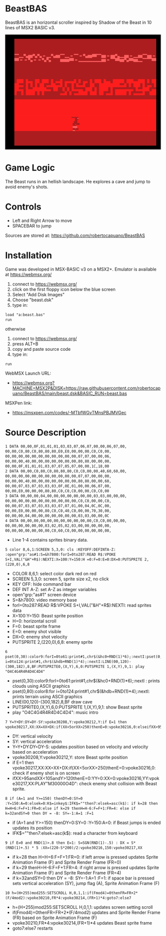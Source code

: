 # BeastBAS
BeastBAS is an horizontal scroller inspired by Shadow of the Beast in 10 lines of MSX2 BASIC v3.

![screenshot](screenshot.gif)

# Game Logic
The Beast runs in an hellish landscape. He explores a cave and jump to avoid enemy's shots.

# Controls
- Left and Right Arrow to move
- SPACEBAR to jump

Sources are stored at: https://github.com/robertocapuano/BeastBAS

# Installation
Game was developed in MSX-BASIC v3 on a MSX2+. Emulator is available at https://webmsx.org/
1. connect to https://webmsx.org/
2. click on the first floppy icon below the blue screen
3. Select "Add Disk Images"
4. Choose "beast.dsk"
5. type in:
```
load "a:beast.bas"
run
```

otherwise
1. connect to https://webmsx.org/
2. press ALT+B
3. copy and paste source code
5. type in:
```
run
```

WebMSX Launch URL:
- https://webmsx.org?MACHINE=MSX2P&DISK=https://raw.githubusercontent.com/robertocapuano/BeastBAS/main/beast.dsk&BASIC_RUN=beast.bas

MSXPen link:
- https://msxpen.com/codes/-MTbfWGvTMnsPBJMVGec

# Source Description

```
1 DATA 00,00,0F,01,01,01,03,03,07,06,07,00,00,06,07,00, 00,00,C0,80,C0,80,80,80,E0,E0,00,00,00,C0,C0,00, 00,00,00,00,00,00,00,00,00,00,00,07,07,00,00,06, 00,00,00,40,00,00,00,00,00,00,00,80,80,00,00,00, 00,00,0F,01,01,01,03,07,07,05,07,00,00,1C,18,00
2 DATA 00,00,C0,80,C0,80,80,80,C0,C0,00,00,40,60,60,00, 00,00,00,00,00,00,00,00,00,00,00,07,07,00,00,00, 00,00,00,40,00,00,00,00,00,00,00,80,80,00,00,60, 00,00,07,03,07,03,03,03,0F,0E,01,00,00,06,07,00, 00,00,E0,00,00,00,80,80,C0,C0,C0,00,00,C0,C0,00
3 DATA 00,00,00,04,00,00,00,00,00,00,00,03,03,00,00,00, 00,00,00,00,00,00,00,00,00,00,00,C0,C0,00,00,C0, 00,00,07,03,07,03,03,03,07,07,01,00,04,0C,0C,00, 00,00,E0,00,00,00,80,C0,C0,40,C0,00,00,70,30,00, 00,00,00,04,00,00,00,00,00,00,00,03,03,00,00,0C
4 DATA 00,00,00,00,00,00,00,00,00,00,00,C0,C0,00,00,00, 00,00,00,00,00,00,03,02,05,02,03,00,00,00,00,00, 00,00,00,00,00,00,00,C0,60,C0,00,00,00,00,00,00, 
```
- Line 1-4 contains sprites binary data.

```
5 color 8,6,1:SCREEN 5,3,0: cls :KEYOFF:DEFINTA-Z: :open"grp:"as#1:S=&h7800:forI=0to287:READ R$:VPOKE S+I,VAL("&H"+R$):NEXTI:X=100:Y=150:H =0:F=0:E=0:DX=0:PUTSPRITE 2,(220,0),6,8
```
- COLOR 8,6,1: select color dark red on red
- SCREEN 5,3,0: screen 5, sprite size x2, no click
- KEY OFF: hide command bar
- DEF INT A-Z: set A-Z as integer variables
- open"grp:"as#1" screen device
- S=&h7800: video memory base
- forI=0to287:READ R$:VPOKE S+I,VAL("&H"+R$):NEXTI: read sprites data
- X=100:Y=150: Beast sprite position
- H=0: horizontal scroll
- F=0: beast sprite frame
- E=0: enemy shot visible
- DX=0: enemy shot velocity
- PUTSPRITE 2,(220,0),6,8: enemy sprite


```
6 pset(0,30):color9:forI=0to61:print#1,chr$(&hc0+RND(1)*6);:nextI:pset(0,80):color8:for i=0to124:print#1,chr$(&hdb+RND(1)*4);:nextI:LINE(00,120)-(300,182),8,BF:PUTSPRITE0,(X,Y),6,0:PUTSPRITE 1,(X,Y),9,1: play "O4C4G4R4R4D4C4D4"
```
- pset(0,30):color9:forI=0to61:print#1,chr$(&hc0+RND(1)*6);:nextI : prints clouds using ASCII graphics
- pset(0,80):color8:for i=0to124:print#1,chr$(&hdb+RND(1)*4);:nextI: prints terrain using ASCII graphics
- LINE(00,120)-(300,182),8,BF draw cave
- PUTSPRITE0,(X,Y),6,0:PUTSPRITE 1,(X,Y),9,1: show Beast sprite
- play "O4C4G4R4R4D4C4D4": music intro

```
7 Y=Y+DY:DY=DY-SY:vpoke30208,Y:vpoke30212,Y:if E=1 then vpoke30217,XX:XX=XX+DX:if(XX<5orXX>250)thenE=0:vpoke30216,0:elseifXX>95andXX<105andY>120thenE=0:YY=0:XX=0:vpoke30216,YY:vpoke30217,XX:PLAY"M30000O4D"
```
- DY: vertical velocity
- SY: vertical acceleration
- Y=Y+DY:DY=DY-S: updates position based on velocity and velocity based on acceleration
- vpoke30208,Y:vpoke30212,Y: store Beast sprite position
- if E=1 then vpoke30217,XX:XX=XX+DX:if(XX<5orXX>250)thenE=0:vpoke30216,0: check if enemy shot is on screen
- ifXX>95andXX<105andY>120thenE=0:YY=0:XX=0:vpoke30216,YY:vpoke30217,XX:PLAY"M30000O4D": check enemy shot collision with Beast sprite.


```
8 if (A=1 and Y>=150) thenDY=0:SY=0 :Y=150:A=0:elsek=0:K$=inkey$:IFK$=""then7:elsek=asc(k$): if k=28 then H=H+6:F=F+1:FR=0:else if k=29 thenH=H-6:F=F+1:FR=4: else if k=32andSY=0 then DY = -8: SY=-1:A=1 :F=1
```
- if (A=1 and Y>=150) thenDY=0:SY=0 :Y=150:A=0: if Beast jumps is ended updates its position
- IFK$=""then7:elsek=asc(k$):  read a character from keyboard
```
9 if E=0 and RND(1)>.8 then E=1: S=SGN(RND(1)-.5) : DX = S* (RND(1)+.5) * 5 :XX=(220-S*200)/2:vpoke30216,150:vpoke30217,XX
```
- if k=28 then H=H+6:F=F+1:FR=0: if left arrow is pressed updates Sprite Animation Frame (F) and Sprite Render Frame (FR=0)
- if k=29 thenH=H-6:F=F+1:FR=4: if right arrow is pressed updates Sprite Animation Frame (F) and Sprite Render Frame (FR=4)
- if k=32andSY=0 then DY = -8: SY=-1:A=1 :F=1: if space bar is pressed sets vertical acceleration (SY), jump flag (A), Sprite Animation Frame (F)


```
10 h=(H+255)mod255:SETSCROLL H,0,1,1:if(Fmod4)=0thenFR=FR+2*(F/4mod2):vpoke30210,FR*4:vpoke30214,(FR+1)*4:goto7:else7
```
- h=(H+255)mod255:SETSCROLL H,0,1,1: updates screen setting scroll
- if(Fmod4)=0thenFR=FR+2*(F/4mod2) updates and Sprite Render Frame (FR) based on Sprite Animation Frame (F) 
- vpoke30210,FR*4:vpoke30214,(FR+1)*4 updates Beast sprite frame
- goto7:else7 restarts

